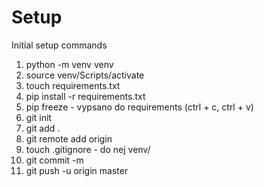 # Setup

Initial setup commands

1. python -m venv venv
2. source venv/Scripts/activate
3. touch requirements.txt
4. pip install -r requirements.txt
5. pip freeze - vypsano do requirements (ctrl + c, ctrl + v)
6. git init
7. git add .
8. git remote add origin <github adress>
9. touch .gitignore - do nej venv/
10. git commit -m <jmeno prvniho comitu>
11. git push -u origin master